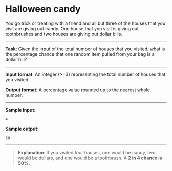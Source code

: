 # Halloween candy

You go trick or treating with a friend and all but three of the houses that you visit are giving out candy. One house that you visit is giving out toothbrushes and two houses are giving out dollar bills.  

---
 
**Task**: Given the input of the total number of houses that you visited, what is the percentage chance that one random item pulled from your bag is a dollar bill?  
 
---

**Input format**: An integer (>=3) representing the total number of houses that you visited.  

**Output format**: A percentage value rounded up to the nearest whole number. 

---
 
**Sample input**: 
```
4
```

**Sample output**: 
```
50
```

---

>**Explanation**: If you visited four houses, one would be candy, two would be dollars, and one would be a toothbrush. A **2 in 4 chance is 50%**.